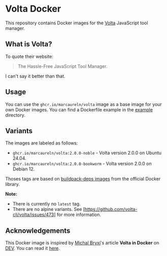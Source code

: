 # Volta Docker

This repository contains Docker images for the [Volta](https://volta.sh) JavaScript tool manager.

## What is Volta?

To quote their website: 

> 
> The Hassle-Free JavaScript Tool Manager.
> 

I can't say it better than that.

## Usage

You can use the `ghcr.io/marcaureln/volta` image as a base image for your own Docker images. You can find a Dockerfile example in the [example](./example/) directory.

## Variants

The images are labeled as follows:

- `ghcr.io/marcaureln/volta:2.0.0-noble` - Volta version 2.0.0 on Ubuntu 24.04.
- `ghcr.io/marcaureln/volta:2.0.0-bookworm` - Volta version 2.0.0 on Debian 12.

Thoses tags are based on [buildpack-deps images](https://hub.docker.com/_/buildpack-deps/) from the official Docker library.

**Note:**
- There is currently no `latest` tag.
- There are no alpine variants. See [https://github.com/volta-cli/volta/issues/473] for more information.

## Acknowledgements

This Docker image is inspired by [Michal Bryxí](https://github.com/MichalBryxi)'s article **Volta in Docker** on [DEV](https://dev.to/). You can read it [here](https://dev.to/michalbryxi/volta-in-docker-162a).
